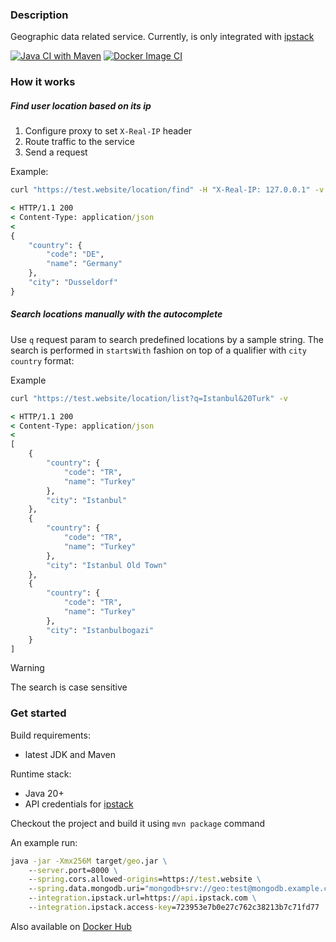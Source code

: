 ### Description

Geographic data related service. Currently, is only integrated with [ipstack](https://ipstack.com)

[![Java CI with Maven](https://github.com/WildDev/geo/actions/workflows/maven.yml/badge.svg)](https://github.com/WildDev/geo/actions/workflows/maven.yml) [![Docker Image CI](https://github.com/WildDev/geo/actions/workflows/docker-image.yml/badge.svg)](https://github.com/WildDev/geo/actions/workflows/docker-image.yml)

### How it works

##### Find user location based on its ip
1. Configure proxy to set `X-Real-IP` header
2. Route traffic to the service
3. Send a request

Example:
```cmd
curl "https://test.website/location/find" -H "X-Real-IP: 127.0.0.1" -v

< HTTP/1.1 200
< Content-Type: application/json
<
{
    "country": {
        "code": "DE",
        "name": "Germany"
    },
    "city": "Dusseldorf"
}
```

##### Search locations manually with the autocomplete

Use `q` request param to search predefined locations by a sample string. The search is performed in `startsWith` fashion on top of a qualifier with `city country` format:

Example
```cmd
curl "https://test.website/location/list?q=Istanbul&20Turk" -v

< HTTP/1.1 200 
< Content-Type: application/json
<
[
    {
        "country": {
            "code": "TR",
            "name": "Turkey"
        },
        "city": "Istanbul"
    },
    {
        "country": {
            "code": "TR",
            "name": "Turkey"
        },
        "city": "Istanbul Old Town"
    },
    {
        "country": {
            "code": "TR",
            "name": "Turkey"
        },
        "city": "Istanbulbogazi"
    }
]
```

> [!WARNING]
> The search is case sensitive

### Get started

Build requirements:
* latest JDK and Maven

Runtime stack:
* Java 20+
* API credentials for [ipstack](https://ipstack.com)

Checkout the project and build it using `mvn package` command

An example run:

```cmd
java -jar -Xmx256M target/geo.jar \
    --server.port=8000 \
    --spring.cors.allowed-origins=https://test.website \
    --spring.data.mongodb.uri="mongodb+srv://geo:test@mongodb.example.com/geo?tls=true&authSource=admin&replicaSet=mongodb" \
    --integration.ipstack.url=https://api.ipstack.com \
    --integration.ipstack.access-key=723953e7b0e27c762c38213b7c71fd77
```

Also available on [Docker Hub](https://hub.docker.com/r/wilddev/geo)
